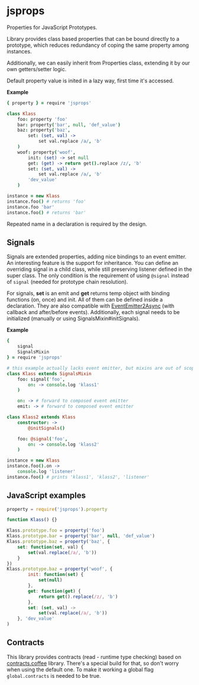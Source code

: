 # jsprops
Properties for JavaScript Prototypes.

Library provides class based properties that can be bound directly to a prototype, which reduces redundancy of coping the same property among instances.

Additionally, we can easily inherit from Properties class, extending it by our own getters/setter logic.

Default property value is inited in a lazy way, first time it's accessed.

**Example**

```coffeescript
{ property } = require 'jsprops'

class Klass
	foo: property 'foo'
	bar: property('bar', null, 'def_value')
	baz: property('baz',
		set: (set, val) ->
			set val.replace /a/, 'b'
	)
	woof: property('woof',
		init: (set) -> set null
		get: (get) -> return get().replace /z/, 'b'
		set: (set, val) ->
			set val.replace /a/, 'b'
		'dev_value'
	)

instance = new Klass
instance.foo() # returns 'foo'
instance.foo 'bar'
instance.foo() # returns 'bar'
```

Repeated name in a declaration is required by the design.

## Signals
Signals are extended properties, adding nice bindings to an event emitter. An interesting feature is the support for inheritance. You can define an overriding signal in a child class, while still preserving listener defined in the super class. The only condition is the requirement of using `@signal` instead of `signal` (needed for prototype chain resolution).

For signals, **set** is an emit and **get** returns temp object with binding functions (on, once) and init. All of them can be defined inside a declaration. They are also compatible with [EventEmitter2Async](https://github.com/TobiaszCudnik/EventEmitter2Async) (with callback and after/before events). Additionally, each signal needs to be initialized (manually or using SignalsMixin#initSignals).

**Example**

```coffeescript
{
	signal
	SignalsMixin
} = require 'jsprops'

# this example actually lacks event emitter, but mixins are out of scope of it
class Klass extends SignalsMixin
	foo: signal('foo',
		on: -> console.log 'klass1'
	)

	on: -> # forward to composed event emitter
	emit: -> # forward to composed event emitter

class Klass2 extends Klass
	constructor: ->
		@initSignals()

	foo: @signal('foo',
		on: -> console.log 'klass2'
	)

instance = new Klass
instance.foo().on ->
	console.log 'listener'
instance.foo() # prints 'klass1', 'klass2', 'listener'
```

## JavaScript examples

```javascript
property = require('jsprops').property

function Klass() {}

Klass.prototype.foo = property('foo')
Klass.prototype.bar = property('bar', null, 'def_value')
Klass.prototype.baz = property('baz', {
	set: function(set, val) {
		set(val.replace(/a/, 'b'))
	}
})
Klass.prototype.baz = property('woof', {
		init: function(set) {
			set(null)
		},
		get: function(get) {
			return get().replace(/z/, 'b')
		},
		set: (set, val) ->
			set(val.replace(/a/, 'b'))
	}, 'dev_value'
)
```


## Contracts
This library provides contracts (read - runtime type checking) based on [contracts.coffee](http://disnetdev.com/contracts.coffee/) library. There's a special build for that, so don't worry when using the default one. To make it working a global flag `global.contracts` is needed to be true.